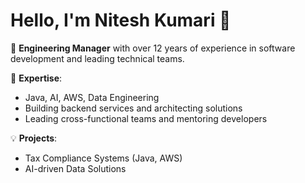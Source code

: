 # Hello, I'm Nitesh Kumari 👋

🎯 **Engineering Manager** with over 12 years of experience in software development and leading technical teams.

🚀 **Expertise**:
- Java, AI, AWS, Data Engineering
- Building backend services and architecting solutions
- Leading cross-functional teams and mentoring developers

💡 **Projects**:
- Tax Compliance Systems (Java, AWS)
- AI-driven Data Solutions
